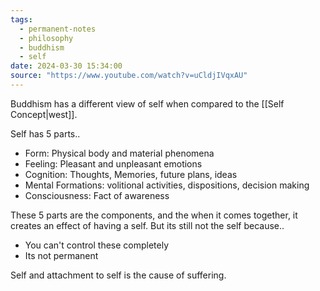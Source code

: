 ```yaml
---
tags:
  - permanent-notes
  - philosophy 
  - buddhism 
  - self
date: 2024-03-30 15:34:00
source: "https://www.youtube.com/watch?v=uCldjIVqxAU"
---
```


Buddhism has a different view of self when compared to the [[Self Concept|west]].

Self has 5 parts..

- Form: Physical body and material phenomena
- Feeling: Pleasant and unpleasant emotions
- Cognition: Thoughts, Memories, future plans, ideas
- Mental Formations: volitional activities, dispositions, decision making
- Consciousness: Fact of awareness

These 5 parts are the components, and the when it comes together, it creates an effect of having a self. But its still not the self because..

- You can't control these completely
- Its not permanent

Self and attachment to self is the cause of suffering.